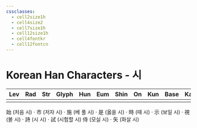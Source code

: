 ```yaml
---
cssclasses:
  - cell2size1h
  - cell4size2
  - cell7size1h
  - cell12size1h
  - cell4fontkr
  - cell12fontcn
---
```


# Korean Han Characters - 시

| Lev | Rad | Str | Glyph | Hun | Eum | Shin | On  | Kun | Base | Kana | Simp | Man | Can | Viet |
| :-: | :-: | :-: | :---: | :-: | :-: | :--: | :-: | :-: | :--: | :--: | :--: | :-: | :-: | :--: |
|     |     |     |       |     |     |      |     |     |      |      |      |     |     |      |
始 (처음 시) · 市 (저자 시) · 施 (베 풀 시) · 是 (옳을 시) · 時 (때 시) · 示 (보일 시) · 視 (볼 시) · 詩 (시 시) · 試 (시험할 시)
侍 (모실 시) · 矢 (화살 시)